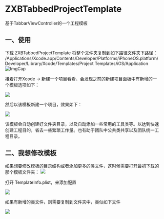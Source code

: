 # ZXBTabbedProjectTemplate
基于TabbarViewController的一个工程模板
## 一、使用
下载 ZXBTabbedProjectTemplate 将整个文件夹复制到如下路径文件夹下路径：
/Applications/Xcode.app/Contents/Developer/Platforms/iPhoneOS.platform/Developer/Library/Xcode/Templates/Project Templates/iOS/Application
![ImgCap](https://d1zjcuqflbd5k.cloudfront.net/files/acc_564191/NqzaTQ?response-content-disposition=inline;%20filename=ProjectTemplate1.jpg&Expires=1498536279&Signature=gH4lnuMgS88mVYll-c1QbJiK4mSH-oJwuLyz22zwrZU01fcm5o2YljYlrIV78T6dydDWhy0QHWs5WjP5ve5JfKmS3FiVQhGRmNKNI5hMVmWp8F8GZzBE3kYzLHVfIXiLTFtQ4qse08EvNGFoB-t-XzuFD~rBW0Qul8203ep2Or4_&Key-Pair-Id=APKAJTEIOJM3LSMN33SA)

接着打开Xcode -> 新建一个项目看看，会发现之前的新建项目面板中有新增的一个模板选项如下：

![](https://d1zjcuqflbd5k.cloudfront.net/files/acc_564191/PynmKa?response-content-disposition=inline;%20filename=ProjectTemplate2.jpg&Expires=1498536650&Signature=fsT2uY~eloIt9OAbzli9vX1-clV-PuuzNJgOUT0HI7DVsTMPiIZu8UCv8B1~vD7Day09Couf-UlryRXOQqLPVIZLkkWbExV06VUuHpDHT44YadXCa1JuAY37wPvNd0c9N-uGF8ikkZxQGaKM4g4Odpo~JHcjqSCzVZGa-4MgQl8_&Key-Pair-Id=APKAJTEIOJM3LSMN33SA)

然后以该模板新建一个项目，效果如下：

![](https://d1zjcuqflbd5k.cloudfront.net/files/acc_564191/9ajJll?response-content-disposition=inline;%20filename=ProjectTemplate3.jpg&Expires=1499247943&Signature=PRSltnnUQSgI0BK2ivi8BbH2JOGcPMRUhNbwRdTRLOrlfR5Hqe9c6XQtkYpNXOsvw~NJhFrg5TZmcnbZm-8HNnU827dHdzRYjuAlW0dw3PDjLTCy4i2TawPLTVr0fm4nQmJ2tlyJqcUSv2X5Umk3~8FnNzFC7MAQWaV7p2FqZ2I_&Key-Pair-Id=APKAJTEIOJM3LSMN33SA)

该模板会自动创建好文件夹目录，以及自动添加一些常用的工具类等。以达到快速创建工程目的，省去一些繁琐工作量。也有助于团队中公共类共享以及团队统一工程目录。

## 二、我想修改模板
如果想要修改模板的目录结构或者添加更多的类文件，这时候需要打开最初下载的那个模板文件夹：
![](https://d1zjcuqflbd5k.cloudfront.net/files/acc_564191/oPOE4X?response-content-disposition=inline;%20filename=Screen%20Shot%202017-07-05%20at%2017.44.05.png&Expires=1499248153&Signature=Mb3ihGtka7soXCZK5NyNmz4S3ixBO8Xc4wzAOUV~iROx3dxkVXtLIDllFibsWQSqI~tHu-2nLom9bkcHJWf1PEyBgfAadoKX0xdMsG2ouyFYQUVEsBg1j9E1~2LOE~OeJx2CxsbnS9N7BCVUwN03vCY-288DUKWkuo6i6p~cs4Y_&Key-Pair-Id=APKAJTEIOJM3LSMN33SA)

打开 TemplateInfo.plist，来添加配置

![](https://d1zjcuqflbd5k.cloudfront.net/files/acc_564191/sXgqF?response-content-disposition=inline;%20filename=ProjectTemplate5.jpg&Expires=1499248224&Signature=QSA8JgzvhiTLmXd0setvo398nM4jYSgudks4g06rqrd29uc3KrFrpjkUS7vL7FIPdHwcN2xj18~jV0WxJOiBcYTDh5fa-qhCvkPRPTKX~1VMWHkYwbWI6oCQwByDT2JAXW~CaUe9H8ObiuMOn9QB-U~EHpYK6VH8pDpqDyMAHlk_&Key-Pair-Id=APKAJTEIOJM3LSMN33SA)

如果有新增的类文件，则需要复制到文件夹中，类似如下文件

![](https://d1zjcuqflbd5k.cloudfront.net/files/acc_564191/EMgmN?response-content-disposition=inline;%20filename=ProjectTemplate4.jpg&Expires=1499248406&Signature=hI1-Pqm7qAwGEzhsDjROB847DTVRC55sN4DaPQoyEyGINczQZBZ70Ky6eQE4iModaX0Yunoxsd7fKCBDg9TsmETubzAu9RlssHXC0TeDAiVli~UT0k6GeuzCkadkNE6uFAzHCGnhlq0fTY9PpvjHY8VMhfWZFQ~1wLJIoXydWis_&Key-Pair-Id=APKAJTEIOJM3LSMN33SA)

